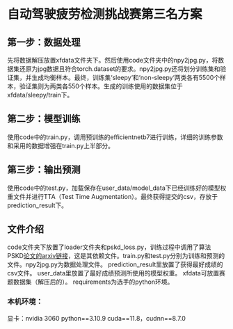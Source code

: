 # 自动驾驶疲劳检测挑战赛第三名方案

## 第一步：数据处理
先将数据解压放置xfdata文件夹下。然后使用code文件夹中的npy2jpg.py，将数据集还原为jpg数据且符合torch.dataset的要求。npy2jpg.py还将划分训练集和验证集，并生成均衡样本。最终，训练集‘sleepy‘和‘non-sleepy‘两类各有5500个样本，验证集则为两类各550个样本。生成的训练使用的数据集位于xfdata/sleepy/train下。

## 第二步：模型训练
使用code中的train.py，调用预训练的efficientnetb7进行训练，详细的训练参数和采用的数据增强在train.py上半部分。

## 第三步：输出预测
使用code中的test.py，加载保存在user_data/model_data下已经训练好的模型权重文件并进行TTA（Test Time Augmentation）。最终获得提交的csv，存放于prediction_result下。

## 文件介绍
code文件夹下放置了loader文件夹和pskd_loss.py，训练过程中调用了算法PSKD[论文的arxiv链接](https://arxiv.org/abs/2006.12000)，这是其依赖文件。train.py和test.py分别为训练和预测的文件。npy2jpg.py为数据处理文件。
prediction_result里放置了获得最好成绩的csv文件。
user_data里放置了最好成绩预测所使用的模型权重。
xfdata可放置赛题数据集（解压后的）。
requirements为选手的python环境。

### 本机环境：
显卡：nvidia 3060
python==3.10.9
cuda==11.8，cudnn==8.7.0